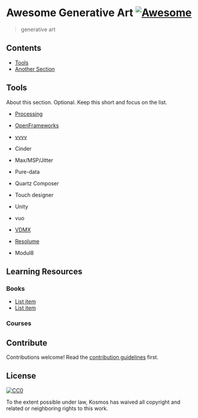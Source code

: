 # Awesome Generative Art [![Awesome](https://cdn.rawgit.com/sindresorhus/awesome/d7305f38d29fed78fa85652e3a63e154dd8e8829/media/badge.svg)](https://github.com/sindresorhus/awesome)

> generative art


## Contents

- [Tools](#tools)
- [Another Section](#another-section)


## Tools

About this section. Optional. Keep this short and focus on the list.

- [Processing](http://example.com)
- [OpenFrameworks]()
- [vvvv](http://example.com)
- Cinder
- Max/MSP/Jitter
- Pure-data
- Quartz Composer
- Touch designer
- Unity
- vuo

- [VDMX](https://vidvox.net/)
- [Resolume](https://resolume.com/)
- Modul8
 

## Learning Resources

### Books

- [List item](http://example.com)
- [List item](http://example.com)

### Courses


## Contribute

Contributions welcome! Read the [contribution guidelines](contributing.md) first.


## License

[![CC0](http://mirrors.creativecommons.org/presskit/buttons/88x31/svg/cc-zero.svg)](http://creativecommons.org/publicdomain/zero/1.0)

To the extent possible under law, Kosmos has waived all copyright and
related or neighboring rights to this work.
